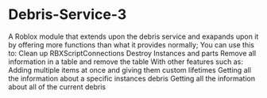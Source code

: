 # Debris-Service-3

 A Roblox module that extends upon the debris service and exapands upon it by offering more functions than what it provides normally;
 You can use this to:
 Clean up RBXScriptConnections
 Destroy Instances and parts
 Remove all information in a table and remove the table
 With other features such as:
 Adding multiple items at once and giving them custom lifetimes
 Getting all the information about a specific instances debris
 Getting all the information about all of the current debris
